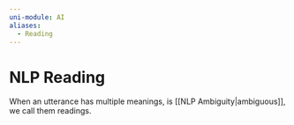 ```yaml
---
uni-module: AI
aliases:
  - Reading
---
```

# NLP Reading

When an utterance has multiple meanings, is [[NLP Ambiguity|ambiguous]], we call them readings. 

